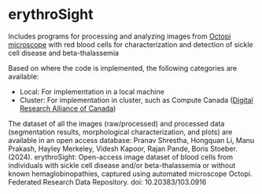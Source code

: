 # erythroSight
Includes programs for processing and analyzing images from [Octopi microscope](https://doi.org/10.1101/684423) with red blood cells for characterization and detection of sickle cell disease and beta-thalassemia

Based on where the code is implemented, the following categories are available: 
- Local: For implementation in a local machine
- Cluster: For implementation in cluster, such as Compute Canada ([Digital Research Alliance of Canada](https://ccdb.alliancecan.ca/)) 

The dataset of all the images (raw/processed) and processed data (segmentation results, morphological characterization, and plots) are available in an open access database: 
Pranav Shrestha, Hongquan Li, Manu Prakash, Hayley Merkeley, Videsh Kapoor, Rajan Pande, Boris Stoeber. (2024). erythroSight: Open-access image dataset of blood cells from individuals with sickle cell disease and/or beta-thalassemia or without known hemaglobinopathies, captured using automated microscope Octopi. Federated Research Data Repository. doi: 10.20383/103.0916
